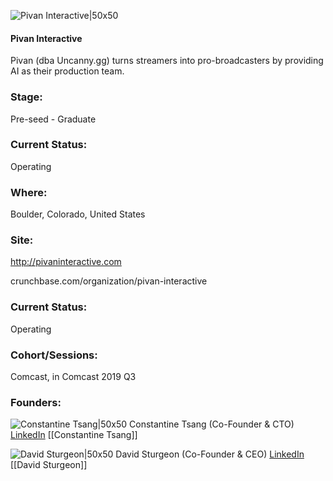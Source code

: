 

![Pivan Interactive|50x50](https://apimg.techstars.com/connect/images/image_files/605d326dc97c0a0007ed57f7/original/Pivan_Vertival_Dark_d2.png)

#### Pivan Interactive
Pivan (dba Uncanny.gg) turns streamers into pro-broadcasters by providing AI as their production team.

### Stage: 
Pre-seed - Graduate 

### Current Status: 
Operating

### Where:
Boulder, Colorado, United States

### Site:
http://pivaninteractive.com



crunchbase.com/organization/pivan-interactive

### Current Status: 
Operating

### Cohort/Sessions: 
Comcast, in Comcast 2019 Q3

### Founders: 

![Constantine Tsang|50x50](https://apimg.techstars.com/connect/images/image_files/5d1799be34a60d20b0000006/original/20180422_092922.jpg) Constantine Tsang (Co-Founder & CTO) [LinkedIn](https://linkedin.com/in/constantine-tsang-802b137) [[Constantine Tsang]]

![David Sturgeon|50x50](https://apimg.techstars.com/connect/images/image_files/61535ca7bf114b315abbbd5e/original/profile_pics_286.jpg) David Sturgeon (Co-Founder & CEO) [LinkedIn](https://linkedin.com/in/davidsturgeon) [[David Sturgeon]]


